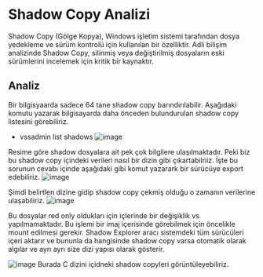 # Shadow Copy Analizi

Shadow Copy (Gölge Kopya), Windows işletim sistemi tarafından dosya yedekleme ve sürüm kontrolü için kullanılan bir özelliktir. Adli bilişim analizinde Shadow Copy, silinmiş veya değiştirilmiş dosyaların eski sürümlerini incelemek için kritik bir kaynaktır.

## Analiz
Bir bilgisyaarda sadece 64 tane shadow copy barındırılabilir. Aşağıdaki komutu yazarak bilgisayarda daha önceden bulundurulan shadow copy listesini görebiliriz.
- vssadmin list shadows 
![image](https://github.com/user-attachments/assets/d4def017-d615-4069-9f78-351674ed964d)

Resime göre shadow dosyalara ait pek çok bilgilere ulaşılmaktadır. Peki biz bu shadow copy içindeki verileri nasıl bir dizin gibi çıkartabilriiz. İşte bu sorunun cevabı içinde aşağıdaki gibi komut yazarark bir sürücüye export edebiliriz.
![image](https://github.com/user-attachments/assets/83e28de3-a3ff-4153-9a92-3a4df6d63749)

Şimdi belirtlen dizine gidip shadow copy çekmiş olduğu o zamanın verilerine ulaşabiliriz.
![image](https://github.com/user-attachments/assets/feb58f2d-f392-48c9-9c21-4ddb2bde7489)

Bu dosyalar red only oldukları için içlerinde bir değişiklik vs yapılmamaktadır.
Bu işlemi bir imaj içerisinde görebilmek için öncelikle mount edilmesi gerekir.
Shadow Explorer aracı sistemdeki tüm sürücüleri içeri aktarır ve bununla da  hangisinde shadow copy varsa otomatik olarak algılar ve ayrı ayrı size dizi yapısı olarak gösterir.

![image](https://github.com/user-attachments/assets/c478ec7b-b42f-42ae-974d-33c02db96f6c)
Burada C dizini içidneki shadow copyleri görüntüleyebiliriz.
